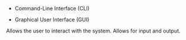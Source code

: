 
- Command-Line Interface (CLI)
    
- Graphical User Interface (GUI)
    

Allows the user to interact with the system. Allows for input and output.